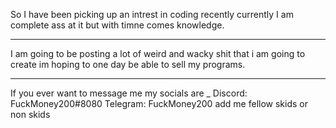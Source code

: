 So I have been picking up an intrest in coding recently currently I am complete ass at it but with timne comes knowledge.

--------------------------------------------------------------------------------------------------------------------------

I am going to be posting a lot of weird and wacky shit that i am going to create im hoping to one day be able to sell my programs.


-------------------------------------------------------------------------------------------------------------------------------

If you ever want to message me my socials are _
Discord: FuckMoney200#8080
Telegram: FuckMoney200
add me fellow skids or non skids 
